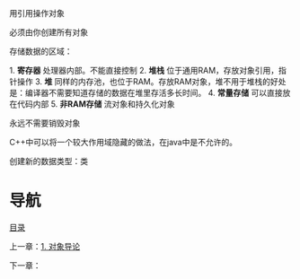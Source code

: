 用引用操作对象

必须由你创建所有对象

存储数据的区域：

1. **寄存器** 处理器内部。不能直接控制
2. **堆栈** 位于通用RAM，存放对象引用，指针操作
3. **堆** 同样的内存池，也位于RAM。存放RAM对象，堆不用于堆栈的好处是：编译器不需要知道存储的数据在堆里存活多长时间。
4. **常量存储** 可以直接放在代码内部
5. **非RAM存储** 流对象和持久化对象

永远不需要销毁对象

C++中可以将一个较大作用域隐藏的做法，在java中是不允许的。

创建新的数据类型：类

# 导航

[目录](README.md)

上一章：[1. 对象导论](对象导论.md)

下一章：
